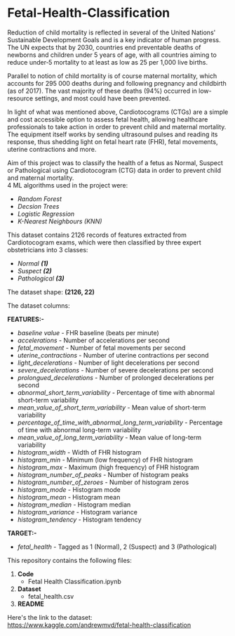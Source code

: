 # Fetal-Health-Classification
Reduction of child mortality is reflected in several of the United Nations' Sustainable Development Goals and is a key indicator of human progress.
The UN expects that by 2030, countries end preventable deaths of newborns and children under 5 years of age, with all countries aiming to reduce under‑5 mortality to at least as low as 25 per 1,000 live births.  

Parallel to notion of child mortality is of course maternal mortality, which accounts for 295 000 deaths during and following pregnancy and childbirth (as of 2017). The vast majority of these deaths (94%) occurred in low-resource settings, and most could have been prevented.  

In light of what was mentioned above, Cardiotocograms (CTGs) are a simple and cost accessible option to assess fetal health, allowing healthcare professionals to take action in order to prevent child and maternal mortality. The equipment itself works by sending ultrasound pulses and reading its response, thus shedding light on fetal heart rate (FHR), fetal movements, uterine contractions and more.  

Aim of this project was to classify the health of a fetus as Normal, Suspect or Pathological using Cardiotocogram (CTG) data in order to prevent child and maternal mortality.  
4 ML algorithms used in the project were:  
- *Random Forest*  
- *Decsion Trees*
- *Logistic Regression*
- *K-Nearest Neighbours (KNN)*  

This dataset contains 2126 records of features extracted from Cardiotocogram exams, which were then classified by three expert obstetricians into 3 classes:
- *Normal* ***(1)***
- *Suspect* ***(2)***
- *Pathological* ***(3)***

The dataset shape: **(2126, 22)**

The dataset columns:  

**FEATURES:-**
- *baseline value* - FHR baseline (beats per minute)
- *accelerations* - Number of accelerations per second
- *fetal_movement* - Number of fetal movements per second
- *uterine_contractions* - Number of uterine contractions per second
- *light_decelerations* - Number of light decelerations per second
- *severe_decelerations* - Number of severe decelerations per second
- *prolongued_decelerations* - Number of prolonged decelerations per second
- *abnormal_short_term_variability* - Percentage of time with abnormal short-term variability
- *mean_value_of_short_term_variability* - Mean value of short-term variability
- *percentage_of_time_with_abnormal_long_term_variability* - Percentage of time with abnormal long-term variability
- *mean_value_of_long_term_variability* - Mean value of long-term variability
- *histogram_width* - Width of FHR histogram
- *histogram_min* - Minimum (low frequency) of FHR histogram
- *histogram_max* - Maximum (high frequency) of FHR histogram
- *histogram_number_of_peaks* - Number of histogram peaks
- *histogram_number_of_zeroes* - Number of histogram zeros
- *histogram_mode* - Histogram mode
- *histogram_mean* - Histogram mean
- *histogram_median* - Histogram median
- *histogram_variance* - Histogram variance
- *histogram_tendency* - Histogram tendency  

**TARGET:-**  
- *fetal_health* - Tagged as 1 (Normal), 2 (Suspect) and 3 (Pathological)

This repository contains the following files:
1. **Code**
   - Fetal Health Classification.ipynb
2. **Dataset**
   - fetal_health.csv  
3. **README**  

 Here's the link to the dataset:  
 https://www.kaggle.com/andrewmvd/fetal-health-classification
